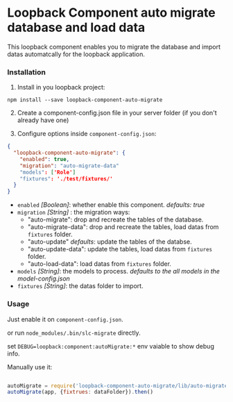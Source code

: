 # Loopback Component auto migrate database and load data

This loopback component enables you to migrate the database and import datas automatcally for the loopback application.


### Installation

1. Install in you loopback project:

  `npm install --save loopback-component-auto-migrate`

2. Create a component-config.json file in your server folder (if you don't already have one)

3. Configure options inside `component-config.json`:

  ```json
  {
    "loopback-component-auto-migrate": {
      "enabled": true,
      "migration": "auto-migrate-data"
      "models": ['Role']
      "fixtures": './test/fixtures/'
    }
  }
  ```
  - `enabled` *[Boolean]*: whether enable this component. *defaults: true*
  - `migration` *[String]* : the migration ways:
    * "auto-migrate": drop and recreate the tables of the database.
    * "auto-migrate-data": drop and recreate the tables, load datas from `fixtures` folder.
    * "auto-update" *defaults*: update the tables of the databse.
    * "auto-update-data": update the tables, load datas from `fixtures` folder.
    * "auto-load-data": load datas from `fixtures` folder.
  - `models` *[String]*: the models to process. *defaults to the all models in the model-config.json*
  - `fixtures` *[String]*: the datas folder to import.


### Usage


Just enable it on `component-config.json`.

or run `node_modules/.bin/slc-migrate` directly.

set `DEBUG=loopback:component:autoMigrate:*` env vaiable to show debug info.

Manually use it:

```js

autoMigrate = require('loopback-component-auto-migrate/lib/auto-migrate');
autoMigrate(app, {fixtrues: dataFolder}).then()

```


